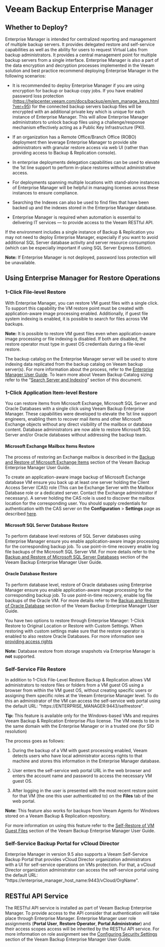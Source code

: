 <!--- This was last Changed 03-05-17 by PS --->
# Veeam Backup Enterprise Manager

## Whether to Deploy?
Enterprise Manager is intended for centralized reporting
and management of multiple backup servers. It provides
delegated restore and self-service capabilities as well as the
ability for users to request Virtual Labs from backup
administrators. It provides a central management point for multiple
backup servers from a single interface. Enterprise Manager is also a part of
the data encryption and decryption processes implemented in the Veeam
solution and best practice recommend deploying Enterprise Manager in
the following scenarios:

-   It is recommended to deploy Enterprise Manager if you are using
    encryption for backup or backup copy jobs. If you have enabled
    password loss protection (https://helpcenter.veeam.com/docs/backup/em/em_manage_keys.html?ver=95)
    for the connected backup servers backup files will be
    encrypted with an additional private key which is unique for each
    instance of Enterprise Manager. This will allow Enterprise Manager
    administrators to unlock backup files using a challenge/response
    mechanism effectively acting as a Public Key Infrastructure (PKI).

-   If an organization has a Remote Office/Branch Office (ROBO)
    deployment then leverage Enterprise Manager to provide site
    administrators with granular restore access via web UI (rather than
    providing access to Backup & Replication console).

-   In enterprise deployments delegation capabilities can be used to
    elevate the 1st line support to perform in-place restores without
    administrative access.

-   For deployments spanning multiple locations with stand-alone
    instances of Enterprise Manager will be
    helpful in managing licenses across these instances to
    ensure compliance.

-   Searching the Indexes can also be used to find files that
have been backed up and the indexes stored in the Enterprise Manager database.    

-   Enterprise Manager is required when automation is essential to
    delivering IT services — to provide access to the Veeam RESTful API.

If the environment includes a single instance of
Backup & Replication you may not need to deploy Enterprise
Manager, especially if you want to avoid additional SQL Server database
activity and server resource consumption (which can be especially
important if using SQL Server Express Edition).

**Note:** If Enterprise Manager is not deployed, password loss
protection will be unavailable.

## Using Enterprise Manager for Restore Operations

### 1-Click File-level Restore
With Enterprise Manager, you can restore VM guest files with a single
click. To support this capability the VM restore point must be created
with application-aware image processing enabled. Additionally, if guest file system
indexing is enabled, it is possible to search for files across VM backups.

**Note:** It is possible to restore VM guest files even when application-aware
image processing or file indexing is disabled. If both are disabled, the
restore operator must type in guest OS credentials during a file-level restore.

The backup catalog on the Enterprise Manager server will be used to
store indexing data replicated from the backup catalog on Veeam
backup server(s). For more information about the process, refer to the
[Enterprise Manager User Guide](https://helpcenter.veeam.com/docs/backup/em/veeam_backup_catalog.html?ver=95).
To learn more about Veeam Backup Catalog sizing refer to the
“[Search Server and Indexing](search_server_and_indexing.md)” section of this document.

### 1-Click Application Item-level Restore
You can restore items from Microsoft Exchange, Microsoft
SQL Server and Oracle Databases with a single click using Veeam Backup Enterprise Manager.
These capabilities were developed to elevate the 1st line support
engineers, enabling them to recover mail items and other Microsoft
Exchange objects without any direct visibility of the mailbox or
database content. Database administrators are now able to restore
Microsoft SQL Server and/or Oracle databases without addressing the backup team.

#### Microsoft Exchange Mailbox Items Restore
The process of restoring an Exchange mailbox is described in the
[Backup and Restore of Microsoft Exchange Items](https://helpcenter.veeam.com/docs/backup/em/em_exchange_items_restore.html?ver=95)
section of the Veeam Backup Enterprise Manager User Guide.

To create an application-aware image backup of Microsoft Exchange
database VM ensure you back up at least one server holding the Client
Access Server (CAS) role (This can be Exchange Server with the Mailbox
Database role or a dedicated server. Contact the Exchange administrator if
necessary). A server holding the CAS role is used to discover the
mailbox location for the corresponding user. You should supply
credentials for authentication with the CAS server on the
**Configuration** > **Settings** page as described
[here](https://helpcenter.veeam.com/docs/backup/em/em_providing_access_rights_exch.html?ver=95).

#### Microsoft SQL Server Database Restore
To perform database level restores of SQL Server databases using
Enterprise Manager ensure you enable application-aware image processing
for the corresponding backup job. To use point-in-time recovery enable
log file backups of the Microsoft SQL Server VM. For more details refer
to the [Backup and Restore of Microsoft SQL Server
Databases](https://helpcenter.veeam.com/docs/backup/em/em_sql_db_restore.html?ver=95)
section of the Veeam Backup Enterprise Manager User Guide.

#### Oracle Database Restore
To perform database level, restore of Oracle databases using Enterprise Manager ensure you enable application-aware image processing for the corresponding backup job. To use point-in-time recovery, enable log file backups of the Oracle VM. For more details refer to the [Backup and Restore of Oracle Database](https://helpcenter.veeam.com/docs/backup/em/em_oracle_bu_restore.html?ver=95) section of the Veeam Backup Enterprise Manager User Guide.

You have two options to restore through Enterprise Manager: 1-Click Restore to Original Location or Restore with Custom Settings. When restoring with custom settings make sure that the restore operator is enabled to also restore Oracle Databases. For more information see [providing access rights](https://helpcenter.veeam.com/docs/backup/em/em_providing_access_rights_sql.html?ver=95)


**Note:** Database restore from storage snapshots via Enterprise Manager is **not** supported.


### Self-Service File Restore
In addition to 1-Click File-Level Restore Backup & Replication
allows VM administrators to restore files or folders from a VM guest OS
using a browser from within the VM guest OS, without creating specific
users or assigning them specific roles at the Veeam Enterprise Manager
level. To do this an administrator of the VM can access the self-service
web portal using the default URL: "https://ENTERPRISE_MANAGER:9443/selfrestore".


**Tip:** This feature is available only for the
Windows-based VMs and requires Veeam Backup & Replication Enterprise
*Plus* license. The VM needs to be in the same domain with the
Enterprise Manager or in a trusted one (for SID resolution)

The process goes as follows:

1.  During the backup of a VM with guest processing enabled, Veeam detects users
    who have local administrator access rights to that machine and
    stores this information in the Enterprise Manager database.

2.  User enters the self-service web portal URL in the web browser and
    enters the account name and password to access the necessary VM
    guest OS.

3.  After logging in the user is presented with the most recent restore
    point for that VM (the one this user authenticated to) on the
    **Files** tab of the web portal.

**Note:** This feature also works for backups from Veeam Agents for Windows stored on a Veeam Backup & Replication repository.

For more information on using this feature refer to the [Self-Restore of VM Guest Files](https://helpcenter.veeam.com/docs/backup/em/em_self_restore.html?ver=95)
section of the Veeam Backup Enterprise Manager User Guide.

### Self-Service Backup Portal for vCloud Director
Enterprise Manager in version 9.5 also supports a Veeam Self-Service Backup Portal that provides vCloud Director organization administrators with a UI for self-service operations on VMs protection. For that, a vCloud Director organization administrator can access the self-service portal using the default URL:
"https://enterprise_manager_host_name:9443/vCloud/OrgName".

## RESTful API Service
The RESTful API service is installed as part of Veeam Backup Enterprise
Manager. To provide access to the API consider that authentication will
take place through Enterprise Manager. Enterprise Manager user role
assignments (**Portal User**, **Restore Operator**, **Portal
Administrator**) and their access scopes access will be inherited by the
RESTful API service. For more information on role assignment see the
[Configuring Security Settings](https://helpcenter.veeam.com/docs/backup/em/configuring_security_settings.html?ver=95)
section of the Veeam Backup Enterprise Manager User Guide.
